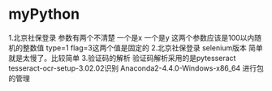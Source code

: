 # myPython
1.北京社保登录   参数有两个不清楚  一个是x   一个是y  这两个参数应该是100以内随机的整数值   type=1  flag=3这两个值是固定的
2.北京社保登录 selenium版本    简单就是太慢了。比较简单
3.验证码的解析    验证码解析采用的是pytesseract  tesseract-ocr-setup-3.02.02识别
Anaconda2-4.4.0-Windows-x86_64   进行包的管理
